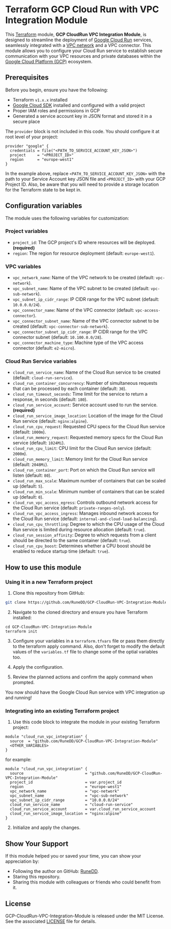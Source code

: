 # Terraform GCP Cloud Run with VPC Integration Module

This [Terraform](https://terraform.io) module, **GCP CloudRun VPC Integration Module**, is designed to streamline the deployment of [Google Cloud Run](https://cloud.google.com/run/docs/overview/what-is-cloud-run) services, seamlessly integrated with a [VPC network](https://cloud.google.com/vpc/docs/vpc) and a VPC connector. This module allows you to configure your Cloud Run service to establish secure communication with your VPC resources and private databases within the [Google Cloud Platform (GCP)](https://cloud.google.com) ecosystem.

## Prerequisites

Before you begin, ensure you have the following:

- Terraform `v1.x.x` installed
- [Google Cloud SDK](https://cloud.google.com/sdk) installed and configured with a valid project
- Proper IAM roles and permissions in GCP
- Generated a service account key in JSON format and stored it in a secure place

The `provider` block is not included in this code. You should configure it at root level of your project:

```hcl
provider "google" {
  credentials = file("<PATH_TO_SERVICE_ACCOUNT_KEY_JSON>")
  project     = "<PROJECT_ID>"
  region      = "europe-west1"
}
```

In the example above, replace `<PATH_TO_SERVICE_ACCOUNT_KEY_JSON>` with the path to your Service Account key JSON file and `<PROJECT_ID>` with your GCP Project ID. Also, be aware that you will need to provide a storage location for the Terraform state to be kept in.

## Configuration variables

The module uses the following variables for customization:

### Project variables

- `project_id`: The GCP project's ID where resources will be deployed. **(required)**
- `region`: The region for resource deployment (default: `europe-west1`).

### VPC variables

- `vpc_network_name`: Name of the VPC network to be created (default: `vpc-network`).
- `vpc_subnet_name`: Name of the VPC subnet to be created (default: `vpc-sub-network`).
- `vpc_subnet_ip_cidr_range`: IP CIDR range for the VPC subnet (default: `10.0.0.0/24`).
- `vpc_connector_name`: Name of the VPC connector (default: `vpc-access-connector`).
- `vpc_connector_subnet_name`: Name of the VPC connector subnet to be created (default: `vpc-connector-sub-network`).
- `vpc_connector_subnet_ip_cidr_range`: IP CIDR range for the VPC connector subnet (default: `10.100.0.0/28`).
- `vpc_connector_machine_type`: Machine type of the VPC access connector (default: `e2-micro`).

### Cloud Run Service variables

- `cloud_run_service_name`: Name of the Cloud Run service to be created (default: `cloud-run-service`).
- `cloud_run_container_concurrency`: Number of simultaneous requests that can be processed by each container (default: `30`).
- `cloud_run_timeout_seconds`: Time limit for the service to return a response, in seconds (default: `180`).
- `cloud_run_service_account`: Service account used to run the service. **(required)**
- `cloud_run_service_image_location`: Location of the image for the Cloud Run service (default: `nginx:alpine`).
- `cloud_run_cpu_request`: Requested CPU specs for the Cloud Run service (default: `1000m`).
- `cloud_run_memory_request`: Requested memory specs for the Cloud Run service (default: `1024Mi`).
- `cloud_run_cpu_limit`: CPU limit for the Cloud Run service (default: `2000m`).
- `cloud_run_memory_limit`: Memory limit for the Cloud Run service (default: `2048Mi`).
- `cloud_run_container_port`: Port on which the Cloud Run service will listen (default: `80`).
- `cloud_run_max_scale`: Maximum number of containers that can be scaled up (default: `5`).
- `cloud_run_min_scale`: Minimum number of containers that can be scaled up (default: `0`).
- `cloud_run_vpc_access_egress`: Controls outbound network access for the Cloud Run service (default: `private-ranges-only`).
- `cloud_run_vpc_access_ingress`: Manages inbound network access for the Cloud Run service (default: `internal-and-cloud-load-balancing`).
- `cloud_run_cpu_throttling`: Degree to which the CPU usage of the Cloud Run service is limited during resource allocation (default: `true`).
- `cloud_run_session_affinity`: Degree to which requests from a client should be directed to the same container (default: `true`).
- `cloud_run_cpu_boost`: Determines whether a CPU boost should be enabled to reduce startup time (default: `true`).

## How to use this module

### Using it in a new Terraform project

1. Clone this repository from GitHub:

```bash
git clone https://github.com/RuneDD/GCP-CloudRun-VPC-Integration-Module.git
```

2. Navigate to the cloned directory and ensure you have Terraform installed:

```
cd GCP-CloudRun-VPC-Integration-Module
terraform init
```

3. Configure your variables in a `terraform.tfvars` file or pass them directly to the terraform apply command. Also, don't forget to modify the default values of the `variables.tf` file to change some of the optial variables too.

4. Apply the configuration.

5. Review the planned actions and confirm the apply command when prompted.

You now should have the Google Cloud Run service with VPC integration up and running!

### Integrating into an existing Terraform project

1. Use this code block to integrate the module in your existing Terraform project:

```hcl
module "cloud_run_vpc_integration" {
  source  = "github.com/RuneDD/GCP-CloudRun-VPC-Integration-Module"
  <OTHER_VARIABLES>
}
```

for example:

```hcl
module "cloud_run_vpc_integration" {
  source                           = "github.com/RuneDD/GCP-CloudRun-VPC-Integration-Module"
  project_id                       = var.project_id
  region                           = "europe-west1"
  vpc_network_name                 = "vpc-network"
  vpc_subnet_name                  = "vpc-sub-network"
  vpc_subnet_ip_cidr_range         = "10.0.0.0/24"
  cloud_run_service_name           = "cloud-run-service"
  cloud_run_service_account        = var.cloud_run_service_account
  cloud_run_service_image_location = "nginx:alpine"
}
```

2. Initialize and apply the changes.

## Show Your Support

If this module helped you or saved your time, you can show your appreciation by:

- Following the author on GitHub: [RuneDD](github.com/RuneDD/).
- Staring this repository.
- Sharing this module with colleagues or friends who could benefit from it.

## License

GCP-CloudRun-VPC-Integration-Module is released under the MIT License. See the associated [LICENSE](https://github.com/RuneDD/GCP-CloudRun-VPC-Integration-Module/blob/main/LICENSE) file for details.
